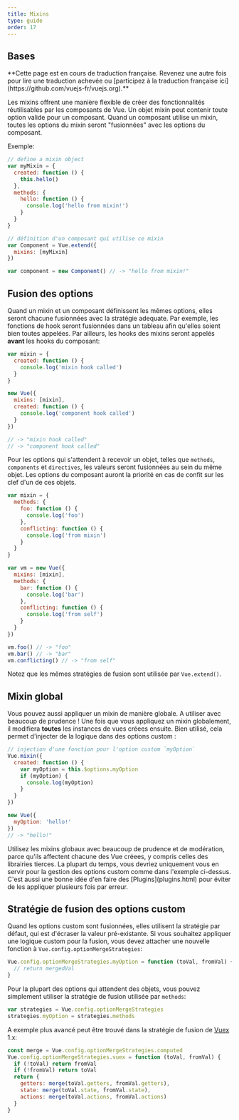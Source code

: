```yaml
---
title: Mixins
type: guide
order: 17
---
```


## Bases

<p class="tip">**Cette page est en cours de traduction française. Revenez une autre fois pour lire une traduction achevée ou [participez à la traduction française ici](https://github.com/vuejs-fr/vuejs.org).**</p>

Les mixins offrent une manière flexible de créer des fonctionnalités réutilisables par les composants de Vue. Un objet mixin peut contenir toute option valide pour un composant. Quand un composant utilise un mixin, toutes les options du mixin seront "fusionnées" avec les options du composant.

Exemple:

``` js
// define a mixin object
var myMixin = {
  created: function () {
    this.hello()
  },
  methods: {
    hello: function () {
      console.log('hello from mixin!')
    }
  }
}

// définition d'un composant qui utilise ce mixin
var Component = Vue.extend({
  mixins: [myMixin]
})

var component = new Component() // -> "hello from mixin!"
```

## Fusion des options

Quand un mixin et un composant définissent les mêmes options, elles seront chacune fusionnées avec la stratégie adequate. Par exemple, les fonctions de hook seront fusionnées dans un tableau afin qu'elles soient bien toutes appelées. Par ailleurs, les hooks des mixins seront appelés **avant** les hooks du composant:

``` js
var mixin = {
  created: function () {
    console.log('mixin hook called')
  }
}

new Vue({
  mixins: [mixin],
  created: function () {
    console.log('component hook called')
  }
})

// -> "mixin hook called"
// -> "component hook called"
```

Pour les options qui s'attendent à recevoir un objet, telles que `methods`, `components` et `directives`, les valeurs seront fusionnées au sein du même objet. Les options du composant auront la priorité en cas de confit sur les clef d'un de ces objets.

``` js
var mixin = {
  methods: {
    foo: function () {
      console.log('foo')
    },
    conflicting: function () {
      console.log('from mixin')
    }
  }
}

var vm = new Vue({
  mixins: [mixin],
  methods: {
    bar: function () {
      console.log('bar')
    },
    conflicting: function () {
      console.log('from self')
    }
  }
})

vm.foo() // -> "foo"
vm.bar() // -> "bar"
vm.conflicting() // -> "from self"
```

Notez que les mêmes stratégies de fusion sont utilisée par `Vue.extend()`.

## Mixin global

Vous pouvez aussi appliquer un mixin de manière globale. A utiliser avec beaucoup de prudence ! Une fois que vous appliquez un mixin globalement, il modifiera **toutes** les instances de vues créees ensuite. Bien utilisé, cela permet d'injecter de la logique dans des options custom :

``` js
// injection d'une fonction pour l'option custom `myOption`
Vue.mixin({
  created: function () {
    var myOption = this.$options.myOption
    if (myOption) {
      console.log(myOption)
    }
  }
})

new Vue({
  myOption: 'hello!'
})
// -> "hello!"
```

<p class="tip">Utilisez les mixins globaux avec beaucoup de prudence et de modération, parce qu'ils affectent chacune des Vue créees, y compris celles des librairies tierces. La plupart du temps, vous devriez uniquement vous en servir pour la gestion des options custom comme dans l'exemple ci-dessus. C'est aussi une bonne idée d'en faire des [Plugins](plugins.html) pour éviter de les appliquer plusieurs fois par erreur. </p>

## Stratégie de fusion des options custom

Quand les options custom sont fusionnées, elles utilisent la stratégie par défaut, qui est d'écraser la valeur pré-existante. Si vous souhaitez appliquer une logique custom pour la fusion, vous devez attacher une nouvelle fonction à `Vue.config.optionMergeStrategies`:

``` js
Vue.config.optionMergeStrategies.myOption = function (toVal, fromVal) {
  // return mergedVal
}
```

Pour la plupart des options qui attendent des objets, vous pouvez simplement utiliser la stratégie de fusion utilisée par `methods`:

``` js
var strategies = Vue.config.optionMergeStrategies
strategies.myOption = strategies.methods
```

A exemple plus avancé peut être trouvé dans la stratégie de fusion de [Vuex](https://github.com/vuejs/vuex) 1.x:

``` js
const merge = Vue.config.optionMergeStrategies.computed
Vue.config.optionMergeStrategies.vuex = function (toVal, fromVal) {
  if (!toVal) return fromVal
  if (!fromVal) return toVal
  return {
    getters: merge(toVal.getters, fromVal.getters),
    state: merge(toVal.state, fromVal.state),
    actions: merge(toVal.actions, fromVal.actions)
  }
}
```
